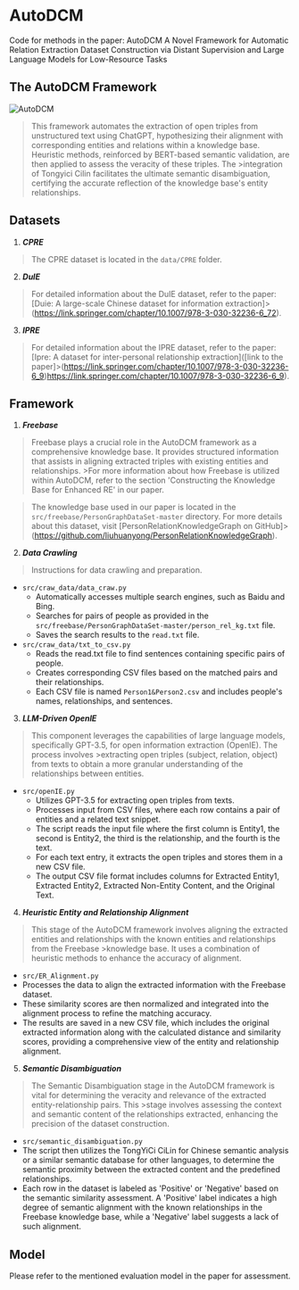 # AutoDCM
Code for methods in the paper: AutoDCM A Novel Framework for Automatic Relation Extraction Dataset Construction via Distant Supervision and Large Language Models for Low-Resource Tasks

## The AutoDCM Framework
![AutoDCM](https://github.com/user-attachments/assets/cb1a04a9-289f-496d-958a-8260852e1747)
>This framework automates the extraction of open triples from unstructured text using ChatGPT, hypothesizing their alignment with corresponding entities and relations within a knowledge base. Heuristic methods, reinforced by BERT-based semantic validation, are then applied to assess the veracity of these triples. The >integration of Tongyici Cilin facilitates the ultimate semantic disambiguation, certifying the accurate reflection of the knowledge base's entity relationships.




## Datasets
1. ***CPRE***
>The CPRE dataset is located in the `data/CPRE` folder.

2. ***DuIE***
>For detailed information about the DuIE dataset, refer to the paper: [Duie: A large-scale Chinese dataset for information extraction]>(https://link.springer.com/chapter/10.1007/978-3-030-32236-6_72).

3. ***IPRE***
>For detailed information about the IPRE dataset, refer to the paper: [Ipre: A dataset for inter-personal relationship extraction]([link to the paper]>(https://link.springer.com/chapter/10.1007/978-3-030-32236-6_9)https://link.springer.com/chapter/10.1007/978-3-030-32236-6_9).
>

## Framework

1. ***Freebase***
>Freebase plays a crucial role in the AutoDCM framework as a comprehensive knowledge base. It provides structured information that assists in aligning extracted triples with existing entities and relationships. >For more information about how Freebase is utilized within AutoDCM, refer to the section 'Constructing the Knowledge Base for Enhanced RE' in our paper.

>The knowledge base used in our paper is located in the `src/freebase/PersonGraphDataSet-master` directory. For more details about this dataset, visit [PersonRelationKnowledgeGraph on GitHub]>(https://github.com/liuhuanyong/PersonRelationKnowledgeGraph).

2. ***Data Crawling***
>Instructions for data crawling and preparation.
* `src/craw_data/data_craw.py`
   * Automatically accesses multiple search engines, such as Baidu and Bing.
   * Searches for pairs of people as provided in the `src/freebase/PersonGraphDataSet-master/person_rel_kg.txt` file.
   * Saves the search results to the `read.txt` file.
* `src/craw_data/txt_to_csv.py`
   * Reads the read.txt file to find sentences containing specific pairs of people.
   * Creates corresponding CSV files based on the matched pairs and their relationships.
   * Each CSV file is named `Person1&Person2.csv` and includes people's names, relationships, and sentences.


3. ***LLM-Driven OpenIE***
>This component leverages the capabilities of large language models, specifically GPT-3.5, for open information extraction (OpenIE). The process involves >extracting open triples (subject, relation, object) from texts to obtain a more granular understanding of the relationships between entities.
* `src/openIE.py`
  * Utilizes GPT-3.5 for extracting open triples from texts.
  * Processes input from CSV files, where each row contains a pair of entities and a related text snippet.
  * The script reads the input file where the first column is Entity1, the second is Entity2, the third is the relationship, and the fourth is the text.
  * For each text entry, it extracts the open triples and stores them in a new CSV file.
  * The output CSV file format includes columns for Extracted Entity1, Extracted Entity2, Extracted Non-Entity Content, and the Original Text.

4. ***Heuristic Entity and Relationship Alignment***
>This stage of the AutoDCM framework involves aligning the extracted entities and relationships with the known entities and relationships from the Freebase >knowledge base. It uses a combination of heuristic methods to enhance the accuracy of alignment.
* `src/ER_Alignment.py`
* Processes the data to align the extracted information with the Freebase dataset.
* These similarity scores are then normalized and integrated into the alignment process to refine the matching accuracy.
* The results are saved in a new CSV file, which includes the original extracted information along with the calculated distance and similarity scores, providing a comprehensive view of the entity and relationship alignment.
   
5. ***Semantic Disambiguation***
>The Semantic Disambiguation stage in the AutoDCM framework is vital for determining the veracity and relevance of the extracted entity-relationship pairs. This >stage involves assessing the context and semantic content of the relationships extracted, enhancing the precision of the dataset construction.
* `src/semantic_disambiguation.py`
* The script then utilizes the TongYiCi CiLin for Chinese semantic analysis or a similar semantic database for other languages, to determine the semantic proximity between the extracted content and the predefined relationships.
* Each row in the dataset is labeled as 'Positive' or 'Negative' based on the semantic similarity assessment. A 'Positive' label indicates a high degree of semantic alignment with the known relationships in the Freebase knowledge base, while a 'Negative' label suggests a lack of such alignment.

## Model
Please refer to the mentioned evaluation model in the paper for assessment.
